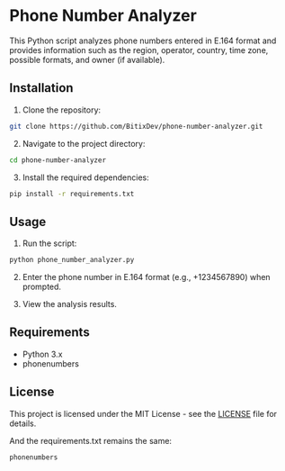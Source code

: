 # Phone Number Analyzer

This Python script analyzes phone numbers entered in E.164 format and provides information such as the region, operator, country, time zone, possible formats, and owner (if available).

## Installation

1. Clone the repository:

```bash
git clone https://github.com/BitixDev/phone-number-analyzer.git
```

2. Navigate to the project directory:

```bash
cd phone-number-analyzer
```

3. Install the required dependencies:

```bash
pip install -r requirements.txt
```

## Usage

1. Run the script:

```bash
python phone_number_analyzer.py
```

2. Enter the phone number in E.164 format (e.g., +1234567890) when prompted.

3. View the analysis results.

## Requirements

- Python 3.x
- phonenumbers

## License

This project is licensed under the MIT License - see the [LICENSE](LICENSE) file for details.

And the requirements.txt remains the same:

```
phonenumbers
```
